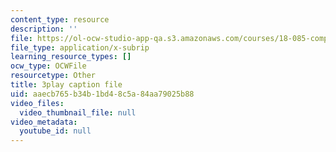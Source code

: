 ```yaml
---
content_type: resource
description: ''
file: https://ol-ocw-studio-app-qa.s3.amazonaws.com/courses/18-085-computational-science-and-engineering-i-fall-2008/aaecb765b34b1bd48c5a84aa79025b88_0oBJN8F616U.srt
file_type: application/x-subrip
learning_resource_types: []
ocw_type: OCWFile
resourcetype: Other
title: 3play caption file
uid: aaecb765-b34b-1bd4-8c5a-84aa79025b88
video_files:
  video_thumbnail_file: null
video_metadata:
  youtube_id: null
---
```

